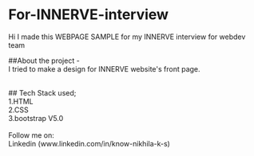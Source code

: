 # For-INNERVE-interview
Hi I made this WEBPAGE SAMPLE for my INNERVE interview for webdev team 

##About the project - <br>
I tried to make a design for INNERVE website's front page.


<br>
## Tech Stack used;
<br>1.HTML
<br>2.CSS
<br>3.bootstrap V5.0
<br>
<br>
Follow me on:  
<br> Linkedin (www.linkedin.com/in/know-nikhila-k-s)

